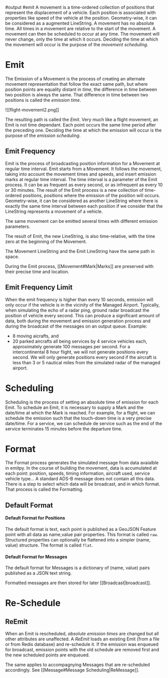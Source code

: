 #output #emit
A movement is a time-ordered collection of positions that represent the displacement of a vehicle. Each position is associated with properties like speed of the vehicle at the position. Geometry-wise, it can be considered as a augmented LineString.
A movement has no absolute time. All times in a movement are relative to the start of the movement. A movement can then be scheduled to occur at any time. The movement will never change, only the time at which it occurs. Deciding the time at which the movement will occur is the purpose of the *movement scheduling*.

# Emit
The Emission of a Movement is the process of creating an alternate movement representation that follow the exact same path, but where position points are equality distant in *time*, the difference in time between two position is always the same.
That difference in time between two positions is called the *emission time*.

![[flight-movement2.png]]

The resulting path is called the *Emit*. Very much like a flight movement, an Emit is not time dependant. Each point occurs the same time period after the preceding one. Deciding the time at which the emission will occur is the purpose of the *emission scheduling*.

## Emit Frequency
Emit is the process of broadcasting position information for a Movement at regular time interval.
Emit starts from a Movement. It follows the movement, taking into account the movement times and speeds, and insert emission marks at regular time interval. The time interval is a parameter of the Emit process. It can be as frequent as every second, or as infrequent as every 10 or 30 minutes.
The result of the Emit process is a new collection of time-ordered positions, positions where the emission of the position will occurs. Geometry-wise, it can be considered as another LineString where there is exactly the same time interval between each position if we consider that the LineString represents a movement of a vehicle.

The same movement can be emitted several times with different emission parameters.

The result of Emit, the new LineString, is also time-relative, with the time zero at the beginning of the Movement.

The Movement LineString and the Emit LineString have the same path in space.

During the Emit process, [[Movement#Mark|Marks]] are preserved with their precise time and location.

## Emit Frequency Limit
When the emit frequency is higher than every 10 seconds, emission will only occur if the vehicle is in the vicinity of the Managed Airport.
Typically, when simulating the echo of a radar ping, ground radar broadcast the position of vehicle every second. This can produce a significant amount of data, both during the movement and emission generation process and during the broadcast of the messages on an output queue.
Example:
- 8 moving aicrafts, and
- 20 parked aircrafts all being services by 4 service vehicles each,
approximately generate 100 messages per second.
For a intercontinental 8 hour flight, we will not generate positions every second. We will only generate positions every second if the aircraft is less than 3 or 5 nautical miles from the simulated radar of the managed airport.

# Scheduling
Scheduling is the process of setting an absolute time of emission for each Emit.
To schedule an Emit, it is necessary to supply a Mark and the date/time at which the Mark is reached.
For example, for a flight, we can schedule the emission such that the touch-down time is a very precise date/time. For a service, we can schedule de service such as the end of the service terminates 15 minutes before the departure time.

# Format
The Format process generates the simulated message from data avaialble in emitpy.
In the course of building the movement, data is accumulated at each point: position, speeds, timing information, aircraft used, service vehicle type...
A standard ADS-B message does not contain all this data. There is a step to select which data will be broadcast, and in which format. That process is called the Formatting.

## Default Format

#### Default Format for Positions
The default format is text, each point is published as a GeoJSON Feature point with all data as name,value pair properties. This format is called `raw`. Structured properties can optionally be flattened into a simpler (name, value) structure. The format is called `flat`.

#### Default Format for Messages
The default format for Messages is a dictionary of (name, value) pairs published as a JSON text string.

Formatted messages are then stored for later [[Broadcast|broadcast]].

# Re-Schedule

## ReEmit

When an Emit is rescheduled, *absolute emission times* are changed but all other attributes are unaffected. A *ReEmit* loads an existing Emit (from a file or from Redis database) and re-schedule it.
If the emission was enqueued for broadcast, emission points with the old schedule are removed first and the new scheduled points are enqueued.

The same applies to accompagnying Messages that are re-scheduled accordingly. See  [[Message#Message Scheduling|ReMessage]].
